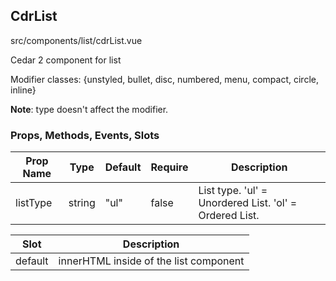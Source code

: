 ## CdrList


src/components/list/cdrList.vue


Cedar 2 component for list



Modifier classes: {unstyled, bullet, disc, numbered, menu, compact, circle, inline}



**Note**: type doesn't affect the modifier.

### Props, Methods, Events, Slots

Prop Name | Type | Default | Require | Description
--- | --- | --- | --- | ---
listType | string | "ul" | false | List type. 'ul' = Unordered List. 'ol' = Ordered List.

Slot | Description
--- | ---
default | innerHTML inside of the list component
